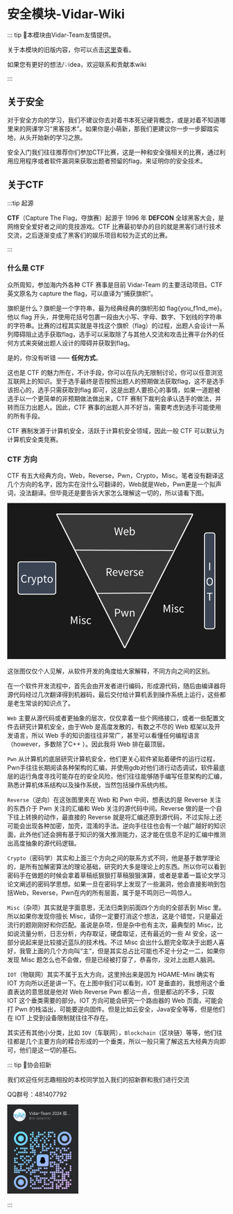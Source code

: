 # 安全模块-Vidar-Wiki

::: tip 🥳本模块由Vidar-Team友情提供。

关于本模块的旧版内容，你可以点击[这里](/2023旧版内容/旧版内容索引)查看。

如果您有更好的想法/💡idea，欢迎联系和贡献本wiki

:::

## 关于安全

对于安全方向的学习，我们不建议你去对着书本死记硬背概念，或是对着不知道哪里来的网课学习“黑客技术”。如果你是小萌新，那我们更建议你一步一步脚踏实地，从头开始新的学习之旅。

安全入门我们往往推荐你们参加CTF比赛，这是一种和安全强相关的比赛，通过利用应用程序或者软件漏洞来获取出题者预留的flag，来证明你的安全技术。

## 关于CTF

:::tip 起源

**CTF**（Capture The Flag，夺旗赛）起源于 1996 年 **DEFCON** 全球黑客大会，是网络安全爱好者之间的竞技游戏。CTF 比赛最初举办的目的就是黑客们进行技术交流，之后逐渐变成了黑客们的娱乐项目和较为正式的比赛。

:::

### 什么是 CTF

众所周知，参加海内外各种 CTF 赛事是目前 Vidar-Team 的主要活动项目。CTF 英文原名为 capture the flag，可以直译为“捕获旗帜”。

旗帜是什么？旗帜是一个字符串，最为经典经典的旗帜形如 flag{you_f1nd_me}。他以 flag 开头，并使用花括号包裹一段由大小写、字母、数字、下划线的字符串的字符串。比赛的过程其实就是寻找这个旗帜（flag）的过程，出题人会设计一系列障碍阻止选手获取flag，选手可以采取除了与其他人交流和攻击比赛平台外的任何方式来突破出题人设计的障碍并获取到flag。

是的，你没有听错 —— **任何方式**。

这也是 CTF 的魅力所在，不计手段，你可以在队内无限制讨论，你可以任意浏览互联网上的知识。至于选手最终是否按照出题人的预期做法获取flag，这不是选手该担心的，选手只需获取到flag 即可，这是出题人要担心的事情，如果一道题被选手以一个更简单的非预期做法做出来，CTF 赛制下裁判会承认选手的做法，并转而压力出题人。因此，CTF 赛事的出题人并不好当，需要考虑到选手可能使用的所有手段。

CTF 赛制发源于计算机安全，活跃于计算机安全领域，因此一般 CTF 可以默认为计算机安全类竞赛。

### CTF 方向

CTF 有五大经典方向，Web，Reverse，Pwn，Crypto，Misc。笔者没有翻译这几个方向的名字，因为实在没什么可翻译的，Web就是Web，Pwn更是一个拟声词，没法翻译。但毕竟还是要告诉大家怎么理解这一切的，所以请看下图。

![](static\1.png)

这张图仅仅个人见解，从软件开发的角度给大家解释，不同方向之间的区别。

在一个软件开发流程中，首先会由开发者进行编码，形成源代码，随后由编译器将源代码经过几次翻译得到机器码，最后交付给计算机丢到操作系统上运行，这些都是老生常谈的知识点了。

`Web` 主要从源代码或者更抽象的层次，仅仅拿着一些个网络接口，或者一些配置文件去研究计算机安全，由于Web 是高度发散的，有数之不尽的 Web 框架以及开发语言，所以 Web 手的知识面往往非常广，甚至可以看懂任何编程语言（however，多数除了C++ ）。因此我将 Web 排在最顶层。

`Pwn` 从计算机的底层研究计算机安全，他们更关心软件紧贴着硬件的运行过程，Pwn手往往长期阅读各种架构的汇编，并使用gdb对他们进行动态调试，软件最底层的运行角度寻找可能存在的安全风险，他们往往能够随手编写任意架构的汇编，熟悉计算机体系结构以及操作系统，当然包括操作系统内核。

`Reverse`（逆向）在这张图里夹在 Web 和 Pwn 中间，想表达的是 Reverse 关注的东西介于 Pwn 关注的汇编和 Web 关注的源代码中间。Reverse 做的是一个自下往上转换的动作，最直接的 Reverse 就是将汇编还原到源代码，不过实际上还可能会出现各种加密，加壳，混淆的手法。逆向手往往也会有一个越广越好的知识面，此外他们还会拥有基于知识的强大推测能力，这才能在信息不足的汇编中推测出高度抽象的源代码逻辑。

`Crypto`（密码学）其实和上面三个方向之间的联系方式不同，他是基于数学理论的，是所有加解密算法的理论基础，研究的大多是理论上的东西。所以你可以看到密码手在做题的时候会拿着草稿纸狠狠打草稿狠狠演算，或者是拿着一篇论文学习论文阐述的密码学思想。如果一旦在密码学上发现了一些漏洞，他会直接影响到包括Web，Reverse，Pwn在内的所有层面，属于是不鸣则已一鸣惊人。

`Misc`（杂项）其实就是字面意思，无法归类到前面四个方向的全部丢到 Misc 里。所以如果你发现你擅长 Misc，请你一定要打消这个想法，这是个错觉，只是最近流行的题刚刚好和你匹配。虽说是杂项，但是杂中也有主次，最典型的 Misc，比如说流量分析，日志分析，内存取证，硬盘取证，还有最近的一些 AI 安全，这一部分说起来是比较接近蓝队的技术栈。不过 Misc 会出什么题完全取决于出题人喜好，我管上面的几个方向叫“主”，但是其实总占比可能也不足十分之一二，如果你发现 Misc 题怎么也不会做，但是已经被打穿了，恭喜你，没对上出题人脑洞。

`IOT`（物联网）其实不属于五大方向，这里拎出来是因为 HGAME-Mini 确实有 IOT 方向所以还是讲一下。在上图中我们可以看到，IOT 是垂直的，我想用这个垂直表达的意思就是他对 Web Reverse Pwn 都沾一点，但是都沾的不多，只取 IOT 这个垂类需要的部分。IOT 方向可能会研究一个路由器的 Web 页面，可能会打 Pwn 的栈溢出，可能要逆向固件。但是比如云安全，Java安全等等，但是他们在 IOT 上受到设备限制就往往不存在。

其实还有其他小分类，比如 `IOV`（车联网），`Blockchain`（区块链）等等，他们往往都是几个主要方向的糅合形成的一个垂类，所以一般只需了解这五大经典方向即可，他们是这一切的基石。

::: tip 🥳协会招新

我们欢迎任何志趣相投的本校同学加入我们的招新群和我们进行交流

QQ群号：481407792



<img src="./static\2.jpg" style="zoom:20%;" />

:::
